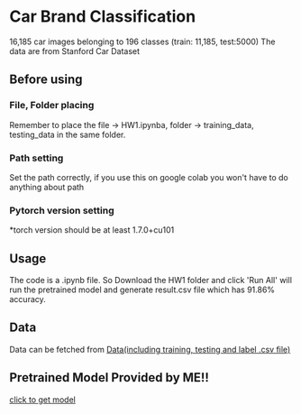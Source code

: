 # Car Brand Classification
16,185 car images belonging to 196 classes (train: 11,185, test:5000)
The data are from Stanford Car Dataset

## Before using

### File, Folder placing
Remember to place the file -> HW1.ipynba, folder -> training_data, testing_data in the same folder.

### Path setting
Set the path correctly, if you use this on google colab you won't have to do anything about path

### Pytorch version setting
*torch version should be at least 1.7.0+cu101

## Usage
The code is a .ipynb file. So Download the HW1 folder and click 'Run All' will run the pretrained model and generate result.csv file which has 91.86% accuracy.

## Data
Data can be fetched from [Data(including training, testing and label .csv file)](https://www.kaggle.com/c/cs-t0828-2020-hw1/data)

## Pretrained Model Provided by ME!!
[click to get model](https://drive.google.com/file/d/1mi57vs6jGl0rjnH3_9WyE4xrWav1esE6/view?usp=sharing)

